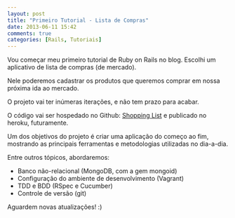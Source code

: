 ```yaml
---
layout: post
title: "Primeiro Tutorial - Lista de Compras"
date: 2013-06-11 15:42
comments: true
categories: [Rails, Tutoriais] 
---
```


Vou começar meu primeiro tutorial de Ruby on Rails no blog.
Escolhi um aplicativo de lista de compras (de mercado).

Nele poderemos cadastrar os produtos que queremos comprar em nossa próxima ida
ao mercado.

O projeto vai ter inúmeras iterações, e não tem prazo para acabar.

O código vai ser hospedado no Github: [Shopping List](https://github.com/everaldo/shopping_list)
e publicado no heroku, futuramente.


Um dos objetivos do projeto é criar uma aplicação do começo ao fim, mostrando
as principais ferramentas e metodologias utilizadas no dia-a-dia.

Entre outros tópicos, abordaremos:

* Banco não-relacional (MongoDB, com a gem mongoid)
* Configuração do ambiente de desenvolvimento (Vagrant)
* TDD e BDD (RSpec e Cucumber)
* Controle de versão (git)


Aguardem novas atualizações! :)


